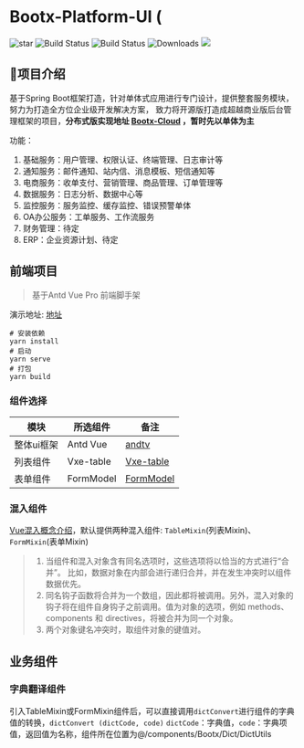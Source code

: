 # Bootx-Platform-UI (
<p>
 <img src='https://gitee.com/bootx/bootx-platform/badge/star.svg?theme=dark' alt='star'/>
 <img src="https://img.shields.io/badge/Boot%20Platform-2.0.0-success.svg" alt="Build Status">
 <img src="https://img.shields.io/badge/Author-Bootx-orange.svg" alt="Build Status">
 <img src="https://img.shields.io/badge/Spring%20Boot-2.5-blue.svg" alt="Downloads">
 <img src="https://img.shields.io/badge/license-Apache%20License%202.0-green.svg"/>
</p>

## 🍈项目介绍

基于Spring Boot框架打造，针对单体式应用进行专门设计，提供整套服务模块，努力为打造全方位企业级开发解决方案，
致力将开源版打造成超越商业版后台管理框架的项目，**分布式版实现地址 [Bootx-Cloud](https://gitee.com/bootx/bootx-platform) ，暂时先以单体为主**

功能：

1. 基础服务：用户管理、权限认证、终端管理、日志审计等
2. 通知服务：邮件通知、站内信、消息模板、短信通知等
3. 电商服务：收单支付、营销管理、商品管理、订单管理等
4. 数据服务：日志分析、数据中心等
5. 监控服务：服务监控、缓存监控、错误预警单体
6. OA办公服务：工单服务、工作流服务
7. 财务管理：待定
8. ERP：企业资源计划、待定

## 前端项目
> 基于Antd Vue Pro 前端脚手架

演示地址: [地址](http://web.platform.bootx.cn/)

```shell
# 安装依赖
yarn install
# 启动
yarn serve
# 打包
yarn build
```
### 组件选择

| 模块       | 所选组件  | 备注                                                         |
| ---------- | --------- | ------------------------------------------------------------ |
| 整体ui框架 | Antd Vue  | [andtv](https://www.antdv.com/)                              |
| 列表组件   | Vxe-table | [Vxe-table](https://gitee.com/xuliangzhan_admin/vxe-table/)  |
| 表单组件   | FormModel | [FormModel ](https://www.antdv.com/components/form-model-cn/) |

### 混入组件

[Vue混入概念介绍](https://cn.vuejs.org/v2/guide/mixins.html)，默认提供两种混入组件: `TableMixin`(列表Mixin)、`FormMixin`(表单Mixin)

> 1. 当组件和混入对象含有同名选项时，这些选项将以恰当的方式进行“合并”。 比如，数据对象在内部会进行递归合并，并在发生冲突时以组件数据优先。
> 2. 同名钩子函数将合并为一个数组，因此都将被调用。另外，混入对象的钩子将在组件自身钩子之前调用。值为对象的选项，例如 methods、components 和 directives，将被合并为同一个对象。
> 3. 两个对象键名冲突时，取组件对象的键值对。



## 业务组件

### 字典翻译组件

引入TableMixin或FormMixin组件后，可以直接调用`dictConvert`进行组件的字典值的转换，`dictConvert (dictCode, code)` `dictCode`：字典值，`code`：字典项值，返回值为名称，组件所在位置为@/components/Bootx/Dict/DictUtils
